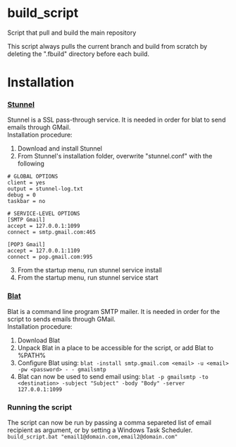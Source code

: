 # build_script
Script that pull and build the main repository

This script always pulls the current branch and build from scratch by deleting the ".fbuild" directory   before each build.

# Installation
### [Stunnel](https://www.stunnel.org/ "Stunnel")
Stunnel is a SSL pass-through service. It is needed in order for blat to send emails through GMail.  
Installation procedure:  
1. Download and install Stunnel  
2. From Stunnel's installation folder, overwrite "stunnel.conf" with the following 
```    
# GLOBAL OPTIONS
client = yes
output = stunnel-log.txt
debug = 0
taskbar = no

# SERVICE-LEVEL OPTIONS
[SMTP Gmail]
accept = 127.0.0.1:1099
connect = smtp.gmail.com:465

[POP3 Gmail]
accept = 127.0.0.1:1109
connect = pop.gmail.com:995  
```
3. From the startup menu, run stunnel service install
4. From the startup menu, run stunnel service start

### [Blat](https://sourceforge.net/projects/blat/)  
Blat is a command line program SMTP mailer. It is needed in order for the script to sends emails through GMail.  
Installation procedure:  
1. Download Blat  
2. Unpack Blat in a place to be accessible for the script, or add Blat to %PATH%  
3. Configure Blat using: `blat -install smtp.gmail.com <email> -u <email> -pw <password> - - gmailsmtp`  
4. Blat can now be used to send email using: `blat -p gmailsmtp -to <destination> -subject "Subject" -body "Body" -server 127.0.0.1:1099` 

### Running the script  
The script can now be run by passing a comma separeted list of email recipient as argument, or by setting a Windows Task Scheduler.  
`build_script.bat "email1@domain.com,email2@domain.com"`
